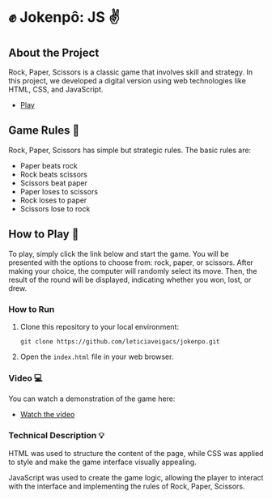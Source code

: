 # ✊  Jokenpô: JS  ✌️

## About the Project 
Rock, Paper, Scissors is a classic game that involves skill and strategy. In this project, we developed a digital version using web technologies like HTML, CSS, and JavaScript.

- [Play](https://leticiaveigacs.github.io/jokenpo/)  


## Game Rules 🎯

Rock, Paper, Scissors has simple but strategic rules. The basic rules are:

- Paper beats rock
- Rock beats scissors
- Scissors beat paper
- Paper loses to scissors
- Rock loses to paper
- Scissors lose to rock

## How to Play 🎉

To play, simply click the link below and start the game. You will be presented with the options to choose from: rock, paper, or scissors. After making your choice, the computer will randomly select its move. Then, the result of the round will be displayed, indicating whether you won, lost, or drew.

### How to Run 

1. Clone this repository to your local environment:
   ```
   git clone https://github.com/leticiaveigacs/jokenpo.git
   ```
2. Open the `index.html` file in your web browser.

### Video 💻

You can watch a demonstration of the game here:

- [Watch the video](https://github.com/leticiaveigacs/jokenpo/issues/1#issue-2287430791)  


### Technical Description 💡

HTML was used to structure the content of the page, while CSS was applied to style and make the game interface visually appealing.

JavaScript was used to create the game logic, allowing the player to interact with the interface and implementing the rules of Rock, Paper, Scissors.
